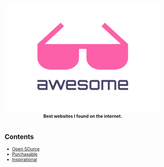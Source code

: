 <div align="center">
	<img width="500" height="350" src="media/logo.svg" alt="Awesome">
</div>

<div align="center">
	<b>Best websites I found on the internet.</b>
</div>

<br>

## Contents

- [Open SOurce](#open-source)
- [Purchasable](#purchasable)
- [Inspirational](#open-source)
